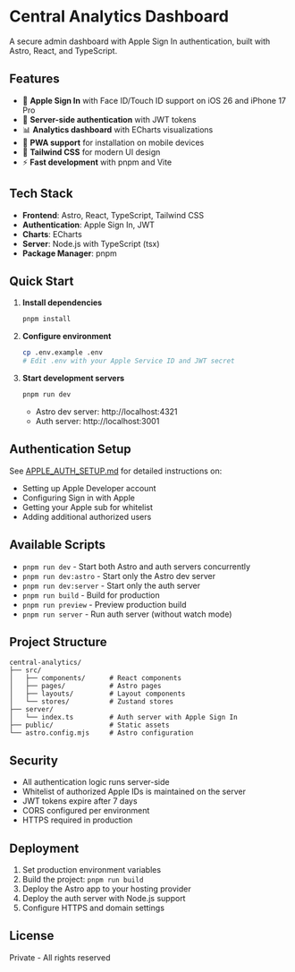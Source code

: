 # Central Analytics Dashboard

A secure admin dashboard with Apple Sign In authentication, built with Astro, React, and TypeScript.

## Features

- 🔐 **Apple Sign In** with Face ID/Touch ID support on iOS 26 and iPhone 17 Pro
- 🚀 **Server-side authentication** with JWT tokens
- 📊 **Analytics dashboard** with ECharts visualizations
- 📱 **PWA support** for installation on mobile devices
- 🎨 **Tailwind CSS** for modern UI design
- ⚡ **Fast development** with pnpm and Vite

## Tech Stack

- **Frontend**: Astro, React, TypeScript, Tailwind CSS
- **Authentication**: Apple Sign In, JWT
- **Charts**: ECharts
- **Server**: Node.js with TypeScript (tsx)
- **Package Manager**: pnpm

## Quick Start

1. **Install dependencies**
   ```bash
   pnpm install
   ```

2. **Configure environment**
   ```bash
   cp .env.example .env
   # Edit .env with your Apple Service ID and JWT secret
   ```

3. **Start development servers**
   ```bash
   pnpm run dev
   ```
   - Astro dev server: http://localhost:4321
   - Auth server: http://localhost:3001

## Authentication Setup

See [APPLE_AUTH_SETUP.md](./APPLE_AUTH_SETUP.md) for detailed instructions on:
- Setting up Apple Developer account
- Configuring Sign in with Apple
- Getting your Apple sub for whitelist
- Adding additional authorized users

## Available Scripts

- `pnpm run dev` - Start both Astro and auth servers concurrently
- `pnpm run dev:astro` - Start only the Astro dev server
- `pnpm run dev:server` - Start only the auth server
- `pnpm run build` - Build for production
- `pnpm run preview` - Preview production build
- `pnpm run server` - Run auth server (without watch mode)

## Project Structure

```
central-analytics/
├── src/
│   ├── components/      # React components
│   ├── pages/           # Astro pages
│   ├── layouts/         # Layout components
│   └── stores/          # Zustand stores
├── server/
│   └── index.ts         # Auth server with Apple Sign In
├── public/              # Static assets
└── astro.config.mjs     # Astro configuration
```

## Security

- All authentication logic runs server-side
- Whitelist of authorized Apple IDs is maintained on the server
- JWT tokens expire after 7 days
- CORS configured per environment
- HTTPS required in production

## Deployment

1. Set production environment variables
2. Build the project: `pnpm run build`
3. Deploy the Astro app to your hosting provider
4. Deploy the auth server with Node.js support
5. Configure HTTPS and domain settings

## License

Private - All rights reserved